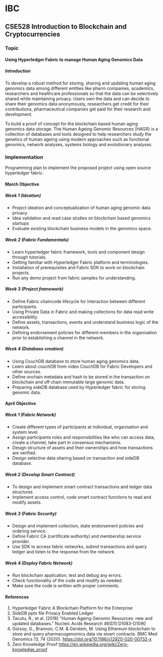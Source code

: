 # IBC
## CSE528 Introduction to Blockchain and Cryptocurrencies
### Topic
#### Using Hyperledger Fabric to manage Human Aging Genomics Data

##### Introduction
To develop a robust method for storing, sharing and updating human aging genomics data among different entities like pharm companies, academics, researchers and healthcare professionals so that the data can be selectively shared while maintaining privacy. Users own the data and can decide to share their genomics data anonymously, researchers get credit for their contributions, pharmaceutical companies get paid for their research and development. 

To build a proof of concept for the blockchain based human aging genomics data storage.
The Human Ageing Genomic Resources (HAGR) is a collection of databases and tools designed to help researchers study the genetics of human ageing using modern approaches such as functional genomics, network analyses, systems biology and evolutionary analyses.

### Implementation
Programming plan to implement the proposed project using open source hyperledger fabric.

#### March Objective

##### Week 1 (Ideation)
* Project ideation and conceptualization of human aging genomic data privacy.
* Idea validation and read case studies on blockchain based genomics startups
* Evaluate existing blockchain business models in the genomics space.
 
##### Week 2 (Fabric Fundamentals)
* Learn hyperledger fabric framework, tools and component design through tutorials. 
* Getting familiar with Hyperledger Fabric platform and terminologies.
* Installation of prerequisites and Fabric SDK to work on blockchain projects.
* Run any demo project from fabric samples for understanding.

##### Week 3 (Project framework)
* Define Fabric chaincode lifecycle for interaction between different participants.
* Using Private Data in Fabric and making collections for data read write accessibility.
* Define assets, transactions, events and understand business logic of the network.
* Defining endorsement policies for different members in the organisation prior to establishing a channel in the network.

##### Week 4 (Database creation)
* Using CouchDB database to store human aging genomics data.
* Learn about couchDB from video CouchDB for Fabric Developers and other sources.
* Define onchain metadata and hash to be stored in the transaction on blockchain and off chain immutable large genomic data. 
* Preparing sideDB database used by Hyperledger fabric for storing genomic data.

#### April Objective

##### Week 1 (Fabric Network)
* Create different types of participants at individual, organisation and system level.
* Assign participants roles and responsibilities like who can access data, create a channel, take part in consensus mechanisms. 
* Design structure of assets and their ownerships and how transactions are verified.
* Design selective data sharing based on transaction and sideDB database.

##### Week 2 (Develop Smart Contract)
* To design and implement smart contract transactions and ledger data structures
* Implement access control, code smart contract functions to read and modify assets.

##### Week 3 (Fabric Security)
* Design and implement collection, state endorsement policies and ordering service.
* Define Fabric CA (certificate authority) and membership service provider.
* Use SDK to access fabric networks, submit transactions and query ledger and listen to the response from the network.

##### Week 4 (Deploy Fabric Network)
* Run blockchain application, test and debug any errors.
* Check functionality of the code and modify as needed.
* Make sure the code is written with proper comments.

#### References
1. Hyperledger Fabric A Blockchain Platform for the Enterprise
2. SideDB pptx file Privacy Enabled Ledger
3. Tacutu, R., et al. (2018) "Human Ageing Genomic Resources: new and updated databases." Nucleic Acids Research 46(D1):D1083-D1090
4. Gürsoy, G., Brannon, C.M. & Gerstein, M. Using Ethereum blockchain to store and query pharmacogenomics data via smart contracts. BMC Med Genomics 13, 74 (2020). https://doi.org/10.1186/s12920-020-00732-x
5. Zero Knowledge Proof https://en.wikipedia.org/wiki/Zero-knowledge_proof
